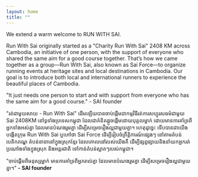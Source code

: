 ```yaml
---
layout: home
title: ""
---
```


We extend a warm welcome to RUN WITH SAI.

Run With Sai originally started as a "Charity Run With Sai" 2408 KM across Cambodia, an initiative of one person, with the support of everyone who shared the same aim for a good course together. That’s how we came together as a group—Run With Sai, also known as Sai Force—to organize running events at heritage sites and local destinations in Cambodia. Our goal is to introduce both local and international runners to experience the beautiful places of Cambodia.

"It just needs one person to start and with support from everyone who has the same aim for a good course." - SAI founder

"រត់ជាមួយសាយ - Run With Sai" ដើមឡើយបានចាប់ផ្តើមជាកម្មវិធីរត់ការសប្បុរសធម៌ជាមួយ Sai 2408KM នៅទូទាំងប្រទេសកម្ពុជា ដែលជាគំនិតផ្តួចផ្តើមដោយបុគ្គលម្នាក់ ដោយមានការគាំទ្រពីអ្នកទាំងអស់គ្នា ដែលមានបំណងរួមគ្នា ដើម្បីសម្រេចរឿងល្អជាមួយគ្នា។ ហេតុដូច្នេះ ទើបបានជាយើងបង្កើតក្រុម Run With Sai ឬហៅថា Sai Force ដើម្បីរៀបចំព្រឹត្តិការណ៍ផ្សេងៗ នៅតាមតំបន់បេតិកភណ្ឌ តំបន់នានានៅក្នុងស្រុកខ្មែរ ដែលគោលដៅរបស់យើងគឺ ដើម្បីផ្សព្វផ្សាយនិងនាំយកអ្នករត់ប្រណាំងទាំងក្នុងស្រុក និងអន្តរជាតិ ទៅកាន់តំបន់ស្អាតៗរបស់កម្ពុជា។

"ចាប់ផ្ដើមពីមនុស្សម្នាក់ មានការគាំទ្រពីអ្នករាល់គ្នា ដែលមានបំណងរួមគ្នា ដើម្បីសម្រេចរឿងល្អជាមួយគ្នា។" **- SAI founder**
